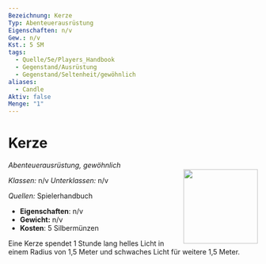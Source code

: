 ```yaml
---
Bezeichnung: Kerze
Typ: Abenteuerausrüstung
Eigenschaften: n/v
Gew.: n/v
Kst.: 5 SM
tags:
  - Quelle/5e/Players_Handbook
  - Gegenstand/Ausrüstung
  - Gegenstand/Seltenheit/gewöhnlich
aliases:
  - Candle
Aktiv: false
Menge: "1"
---
```

# Kerze
*Abenteuerausrüstung, gewöhnlich*   
<img src="Symbolik/Gegenstände.webp" align="right" width="150">

_Klassen:_ n/v 
_Unterklassen:_  n/v

_Quellen:_ Spielerhandbuch

- **Eigenschaften**: n/v
- **Gewicht:** n/v
- **Kosten**: 5 Silbermünzen

Eine Kerze spendet 1 Stunde lang helles Licht in einem Radius von 1,5 Meter und schwaches Licht für weitere 1,5 Meter.